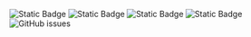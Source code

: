 ![Static Badge](https://img.shields.io/badge/blacklists-60-000000) ![Static Badge](https://img.shields.io/badge/blacklisted-2662919-cc0000) ![Static Badge](https://img.shields.io/badge/whitelisted-2245-00CC00) ![Static Badge](https://img.shields.io/badge/streaming_blacklist-28107-000000) ![GitHub issues](https://img.shields.io/github/issues/fabriziosalmi/blacklists)
